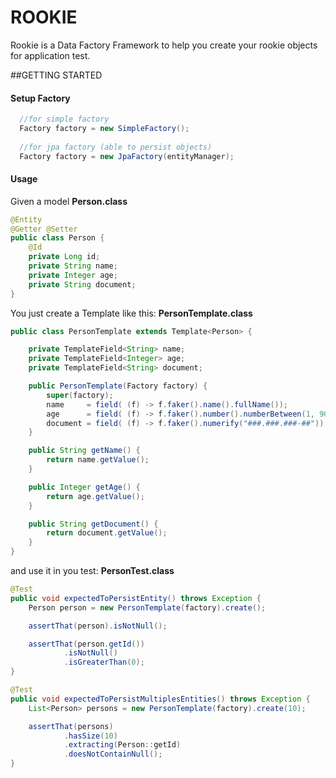 # ROOKIE

Rookie is a Data Factory Framework to help you create your rookie objects for application test. 

##GETTING STARTED

#### Setup Factory
```java
  //for simple factory
  Factory factory = new SimpleFactory();
  
  //for jpa factory (able to persist objects)
  Factory factory = new JpaFactory(entityManager);
```

#### Usage
Given a model **Person.class**
```java
@Entity
@Getter @Setter
public class Person {
    @Id
    private Long id;
    private String name;
    private Integer age;
    private String document;
}
```

You just create a Template like this: 
**PersonTemplate.class**
```java
public class PersonTemplate extends Template<Person> {

    private TemplateField<String> name;
    private TemplateField<Integer> age;
    private TemplateField<String> document;

    public PersonTemplate(Factory factory) {
        super(factory);
        name     = field( (f) -> f.faker().name().fullName());
        age      = field( (f) -> f.faker().number().numberBetween(1, 90));
        document = field( (f) -> f.faker().numerify("###.###.###-##"));
    }

    public String getName() {
        return name.getValue();
    }

    public Integer getAge() {
        return age.getValue();
    }

    public String getDocument() {
        return document.getValue();
    }
}
```

and use it in you test:
**PersonTest.class**
```java
@Test
public void expectedToPersistEntity() throws Exception {
    Person person = new PersonTemplate(factory).create();

    assertThat(person).isNotNull();

    assertThat(person.getId())
            .isNotNull()
            .isGreaterThan(0);
}

@Test
public void expectedToPersistMultiplesEntities() throws Exception {
    List<Person> persons = new PersonTemplate(factory).create(10);

    assertThat(persons)
            .hasSize(10)
            .extracting(Person::getId)
            .doesNotContainNull();
}
```

